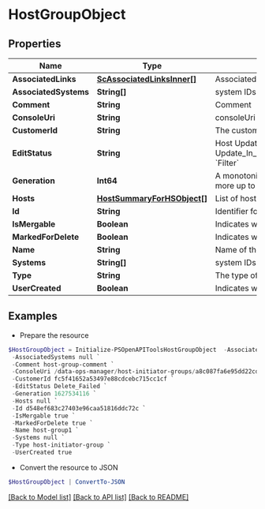 # HostGroupObject
## Properties

Name | Type | Description | Notes
------------ | ------------- | ------------- | -------------
**AssociatedLinks** | [**ScAssociatedLinksInner[]**](ScAssociatedLinksInner.md) | Associated Links Details | [optional] 
**AssociatedSystems** | **String[]** | system IDs to which the host group belongs to. | [optional] 
**Comment** | **String** | Comment | [optional] 
**ConsoleUri** | **String** | consoleUri for detailed storage object | [optional] 
**CustomerId** | **String** | The customer application identifier | [optional] 
**EditStatus** | **String** | Host Update or Delete progress status. Possible status are: Update_In_Progress,Update_Success,Update_Failed,Delete_In_Progress,Delete_Failed,Not_Applicable,Merge_Success,Merge_In_Progress,Merge_Failed,Convert_In_Progress,Convert_Failed,Convert_Success. &#x60;Filter&#x60; | [optional] 
**Generation** | **Int64** | A monotonically increasing value. This value updates when the resource is updated and can be used as a short way to determine if a resource has changed or which of two different copies of a resource is more up to date. | [optional] 
**Hosts** | [**HostSummaryForHSObject[]**](HostSummaryForHSObject.md) | List of hosts. &#x60;Filter&#x60; by hostId. | [optional] 
**Id** | **String** | Identifier for host group. &#x60;Filter&#x60; | [optional] 
**IsMergable** | **Boolean** | Indicates whether host group has a duplicate. This field is applicable only when isMergable &#x60;Filter&#x60; is set to true on the GET All else will be set to false always. | [optional] 
**MarkedForDelete** | **Boolean** | Indicates whether host group is marked for deletion or not | [optional] 
**Name** | **String** | Name of the host group. &#x60;Filter, Sort&#x60; | [optional] 
**Systems** | **String[]** | system IDs to which the host group belongs to. &#x60;Filter&#x60; | [optional] 
**Type** | **String** | The type of resource. | [optional] 
**UserCreated** | **Boolean** | Indicates whether user created host or discovered host | [optional] 

## Examples

- Prepare the resource
```powershell
$HostGroupObject = Initialize-PSOpenAPIToolsHostGroupObject  -AssociatedLinks null `
 -AssociatedSystems null `
 -Comment host-group-comment `
 -ConsoleUri /data-ops-manager/host-initiator-groups/a8c087fa6e95dd22cdf402c64e4bbe61 `
 -CustomerId fc5f41652a53497e88cdcebc715cc1cf `
 -EditStatus Delete_Failed `
 -Generation 1627534116 `
 -Hosts null `
 -Id d548ef683c27403e96caa51816ddc72c `
 -IsMergable true `
 -MarkedForDelete true `
 -Name host-group1 `
 -Systems null `
 -Type host-initiator-group `
 -UserCreated true
```

- Convert the resource to JSON
```powershell
$HostGroupObject | ConvertTo-JSON
```

[[Back to Model list]](../README.md#documentation-for-models) [[Back to API list]](../README.md#documentation-for-api-endpoints) [[Back to README]](../README.md)

